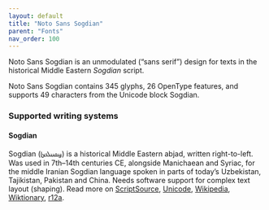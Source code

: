 ```yaml
---
layout: default
title: "Noto Sans Sogdian"
parent: "Fonts"
nav_order: 100
---
```

Noto Sans Sogdian is an unmodulated (“sans serif”) design for texts in the historical Middle Eastern _Sogdian_ script. 

Noto Sans Sogdian contains 345 glyphs, 26 OpenType features, and supports 49 characters from the Unicode block Sogdian.


### Supported writing systems


#### Sogdian

Sogdian (<span class='autonym'>𐼼𐼴𐼶𐼹𐼷𐼸‎</span>) is a historical Middle Eastern abjad, written right-to-left. Was used in 7th–14th centuries CE, alongside Manichaean and Syriac, for the middle Iranian Sogdian language spoken in parts of today’s Uzbekistan, Tajikistan, Pakistan and China. Needs software support for complex text layout (shaping). Read more on [ScriptSource](https://scriptsource.org/scr/Sogd), [Unicode](https://www.unicode.org/versions/Unicode13.0.0/ch14.pdf#G49476), [Wikipedia](https://en.wikipedia.org/wiki/ISO_15924:Sogd), [Wiktionary](https://en.wiktionary.org/wiki/Category:Sogdian_script), [r12a](https://r12a.github.io/scripts/links?iso=Sogd).


